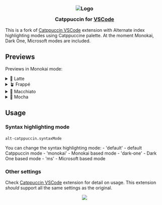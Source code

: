
<h3 align="center">
	<img src="https://raw.githubusercontent.com/catppuccin/catppuccin/main/assets/logos/exports/1544x1544_circle.png" width="100" alt="Logo"/><br/>
	<img src="https://raw.githubusercontent.com/catppuccin/catppuccin/main/assets/misc/transparent.png" height="30" width="0px"/>
	Catppuccin  for <a href="https://code.visualstudio.com">VSCode</a>
	<img src="https://raw.githubusercontent.com/catppuccin/catppuccin/main/assets/misc/transparent.png" height="30" width="0px"/>
</h3>

This is a fork of [Catppuccin VSCode](https://marketplace.visualstudio.com/items?itemName=Catppuccin.catppuccin-vsc) extension with Alternate index highlighting modes using Catppuccine palette. At the moment Monokai, Dark One, Microsoft modes are included.

## Previews
Previews in Monokai mode:
<details>
<summary>🌻 Latte</summary>
<img src="assets/latte.webp"/>
</details>
<details>
<summary>🪴 Frappé</summary>
<img src="assets/frappe.webp"/>
</details>
<details>
<summary>🌺 Macchiato</summary>
<img src="assets/macchiato.webp"/>
</details>
<details>
<summary>🌿 Mocha</summary>
<img src="assets/mocha.webp"/>
</details>

## Usage

### Syntax highlighting mode

`alt-catppuccin.syntaxMode`

You can change the syntax highlighting mode:
	- 'default' - default Catppuccin mode
	- 'monokai' - Monokai based mode
	- 'dark-one' - Dark One based mode
	- 'ms' - Microsoft based mode

### Other settings

Check [Catppuccin VSCode](https://marketplace.visualstudio.com/items?itemName=Catppuccin.catppuccin-vsc) extension for detail on usage. This extension *should* support all the same settings as the original.

<p align="center"><a href="https://github.com/Dooez/alt-catppuccin-vscode/blob/main/LICENSE"><img src="https://img.shields.io/static/v1.svg?style=for-the-badge&label=License&message=MIT&logoColor=d9e0ee&colorA=363a4f&colorB=b7bdf8"/></a></p>
